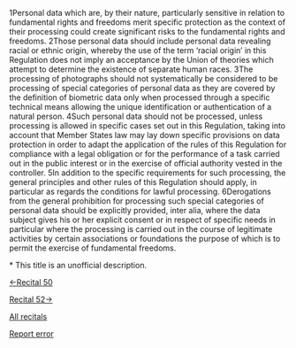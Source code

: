 
1Personal data which are, by their nature, particularly sensitive in relation to fundamental rights and freedoms merit specific protection as the context of their processing could create significant risks to the fundamental rights and freedoms. 2Those personal data should include personal data revealing racial or ethnic origin, whereby the use of the term ‘racial origin’ in this Regulation does not imply an acceptance by the Union of theories which attempt to determine the existence of separate human races. 3The processing of photographs should not systematically be considered to be processing of special categories of personal data as they are covered by the definition of biometric data only when processed through a specific technical means allowing the unique identification or authentication of a natural person. 4Such personal data should not be processed, unless processing is allowed in specific cases set out in this Regulation, taking into account that Member States law may lay down specific provisions on data protection in order to adapt the application of the rules of this Regulation for compliance with a legal obligation or for the performance of a task carried out in the public interest or in the exercise of official authority vested in the controller. 5In addition to the specific requirements for such processing, the general principles and other rules of this Regulation should apply, in particular as regards the conditions for lawful processing. 6Derogations from the general prohibition for processing such special categories of personal data should be explicitly provided, inter alia, where the data subject gives his or her explicit consent or in respect of specific needs in particular where the processing is carried out in the course of legitimate activities by certain associations or foundations the purpose of which is to permit the exercise of fundamental freedoms.


\* This title is an unofficial description.




[←Recital 50](https://gdpr-info.eu/recitals/no-50/ "50 - Further Processing of Personal Data")


[Recital 52→](https://gdpr-info.eu/recitals/no-52/ "52 - Exceptions to the Prohibition on Processing Special Categories of Personal Data")


[All recitals](https://gdpr-info.eu/recitals/)

[Report error](https://gdpr-info.eu/gf/?TB_iframe=true&height=306 "Your message")

